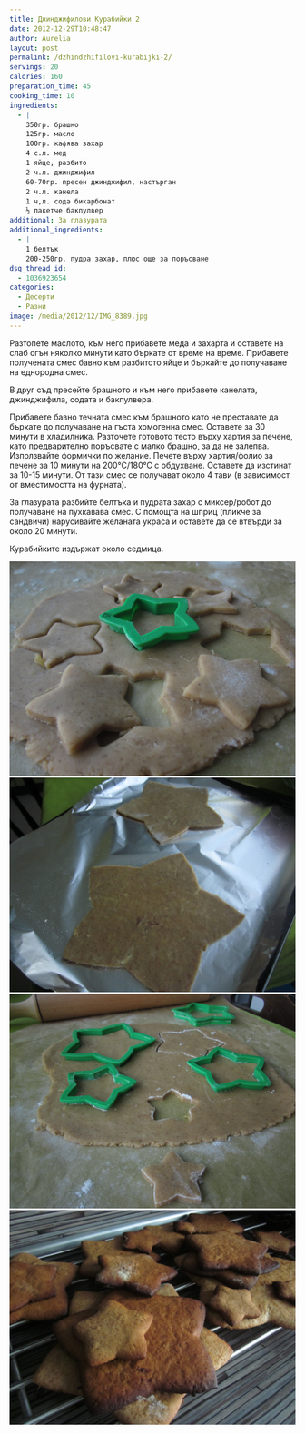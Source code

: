 ```yaml
---
title: Джинджифилови Курабийки 2
date: 2012-12-29T10:48:47
author: Aurelia
layout: post
permalink: /dzhindzhifilovi-kurabijki-2/
servings: 20
calories: 160
preparation_time: 45
cooking_time: 10
ingredients:
  - |
    350гр. брашно
    125гр. масло
    100гр. кафява захар
    4 с.л. мед  
    1 яйце, разбито
    2 ч.л. джинджифил
    60-70гр. пресен джинджифил, настърган
    2 ч.л. канела
    1 ч,л. сода бикарбонат
    ½ пакетче бакпулвер
additional: За глазурата
additional_ingredients:
  - |
    1 белтък
    200-250гр. пудра захар, плюс още за поръсване
dsq_thread_id:
  - 1036923654
categories:
  - Десерти
  - Разни
image: /media/2012/12/IMG_8389.jpg
---
```

Разтопете маслото, към него прибавете меда и захарта и оставете на слаб огън няколко минути като бъркате от време на време. Прибавете получената смес бавно към разбитото яйце и бъркайте до получаване на еднородна смес.
  
В друг съд пресейте брашното и към него прибавете канелата, джинджифила, содата и бакпулвера.
  
Прибавете бавно течната смес към брашното като не преставате да бъркате до получаване на гъста хомогенна смес. Оставете за 30 минути в хладилника. Разточете готовото тесто върху хартия за печене, като предварително поръсвате с малко брашно, за да не залепва. Използвайте формички по желание. Печете върху хартия/фолио за печене за 10 минути на 200°C/180°C с обдухване. Оставете да изстинат за 10-15 минути. От тази смес се получават около 4 тави (в зависимост от вместимостта на фурната).
  
За глазурата разбийте белтъка и пудрата захар с миксер/робот до получаване на пухкавава смес. С помощта на шприц (пликче за сандвичи) нарусивайте желаната украса и оставете да се втвърди за около 20 минути.
  
Курабийките издържат около седмица.
  
<img src="/media/2012/12/IMG_8366.jpg" class="alignleft" />
<img src="/media/2012/12/IMG_8360.jpg" class="alignright" />
<img src="/media/2012/12/IMG_8359.jpg" class="alignleft" />
<img src="/media/2012/12/IMG_8375.jpg" class="alignright" />